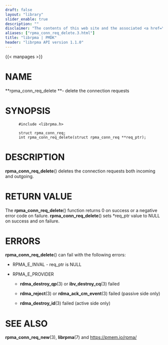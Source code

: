 ```yaml
---
draft: false
layout: "library"
slider_enable: true
description: ""
disclaimer: "The contents of this web site and the associated <a href=\"https://github.com/pmem\">GitHub repositories</a> are BSD-licensed open source."
aliases: ["rpma_conn_req_delete.3.html"]
title: "librpma | PMDK"
header: "librpma API version 1.1.0"
---
```

{{< manpages >}}

[comment]: <> (SPDX-License-Identifier: BSD-3-Clause)
[comment]: <> (Copyright 2020-2022, Intel Corporation)

# NAME

**rpma_conn_req_delete **- delete the connection requests

# SYNOPSIS

          #include <librpma.h>

          struct rpma_conn_req;
          int rpma_conn_req_delete(struct rpma_conn_req **req_ptr);

# DESCRIPTION

**rpma_conn_req_delete**() deletes the connection requests both incoming
and outgoing.

# RETURN VALUE

The **rpma_conn_req_delete**() function returns 0 on success or a
negative error code on failure. **rpma_conn_req_delete**() sets
\*req_ptr value to NULL on success and on failure.

# ERRORS

**rpma_conn_req_delete**() can fail with the following errors:

-   RPMA_E\_INVAL - req_ptr is NULL

-   RPMA_E\_PROVIDER

    -   **rdma_destroy_qp**(3) or **ibv_destroy_cq**(3) failed

    -   **rdma_reject**(3) or **rdma_ack_cm_event**(3) failed (passive
        side only)

    -   **rdma_destroy_id**(3) failed (active side only)

# SEE ALSO

**rpma_conn_req_new**(3), **librpma**(7) and https://pmem.io/rpma/
